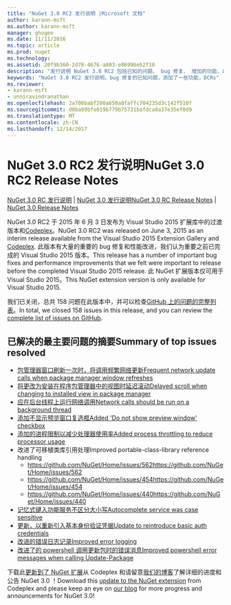 ```yaml
---
title: "NuGet 3.0 RC2 发行说明 |Microsoft 文档"
author: karann-msft
ms.author: karann-msft
manager: ghogen
ms.date: 11/11/2016
ms.topic: article
ms.prod: nuget
ms.technology: 
ms.assetid: 20f9b360-2d78-4676-a803-e86996eb2f10
description: "发行说明 NuGet 3.0 RC2 包括已知的问题、 bug 修复、 增加的功能，以及 DCRs。"
keywords: "NuGet 3.0 RC2 发行说明，bug 修复的已知问题，添加了一些功能，DCRs"
ms.reviewer:
- karann-msft
- unniravindranathan
ms.openlocfilehash: 2a708babf200a650a0faffc704235d3c142f510f
ms.sourcegitcommit: d0ba99bfe019b779b75731bafdca8a37e35ef0d9
ms.translationtype: MT
ms.contentlocale: zh-CN
ms.lasthandoff: 12/14/2017
---
```

# <a name="nuget-30-rc2-release-notes"></a><span data-ttu-id="61ab4-104">NuGet 3.0 RC2 发行说明</span><span class="sxs-lookup"><span data-stu-id="61ab4-104">NuGet 3.0 RC2 Release Notes</span></span>

<span data-ttu-id="61ab4-105">[NuGet 3.0 RC 发行说明](../release-notes/nuget-3.0-RC.md) | [NuGet 3.0 发行说明](../release-notes/nuget-3.0.0.md)</span><span class="sxs-lookup"><span data-stu-id="61ab4-105">[NuGet 3.0 RC Release Notes](../release-notes/nuget-3.0-RC.md) | [NuGet 3.0 Release Notes](../release-notes/nuget-3.0.0.md)</span></span>

<span data-ttu-id="61ab4-106">NuGet 3.0 RC2 于 2015 年 6 月 3 日发布为 Visual Studio 2015 扩展库中的过渡版本和[Codeplex](https://nuget.codeplex.com/releases/view/615507)。</span><span class="sxs-lookup"><span data-stu-id="61ab4-106">NuGet 3.0 RC2 was released on June 3, 2015 as an interim release available from the Visual Studio 2015 Extension Gallery and [Codeplex](https://nuget.codeplex.com/releases/view/615507).</span></span> <span data-ttu-id="61ab4-107">此版本有大量的重要的 bug 修复和性能改进，我们认为重要之前已完成的 Visual Studio 2015 版本。</span><span class="sxs-lookup"><span data-stu-id="61ab4-107">This release has a number of important bug fixes and performance improvements that we felt were important to release before the completed Visual Studio 2015 release.</span></span> <span data-ttu-id="61ab4-108">此 NuGet 扩展版本仅可用于 Visual Studio 2015。</span><span class="sxs-lookup"><span data-stu-id="61ab4-108">This NuGet extension version is only available for Visual Studio 2015.</span></span>

<span data-ttu-id="61ab4-109">我们已关闭，总共 158 问题在此版本中，并可以检查[GitHub 上的问题的完整列表](https://github.com/NuGet/Home/issues?utf8=%E2%9C%93&q=is%3Aclosed+milestone%3A3.0.0-RTM+sort%3Aupdated-asc+updated%3A%3C%3D2015-06-01)。</span><span class="sxs-lookup"><span data-stu-id="61ab4-109">In total, we closed 158 issues in this release, and you can review the [complete list of issues on GitHub](https://github.com/NuGet/Home/issues?utf8=%E2%9C%93&q=is%3Aclosed+milestone%3A3.0.0-RTM+sort%3Aupdated-asc+updated%3A%3C%3D2015-06-01).</span></span>

## <a name="summary-of-top-issues-resolved"></a><span data-ttu-id="61ab4-110">已解决的最主要问题的摘要</span><span class="sxs-lookup"><span data-stu-id="61ab4-110">Summary of top issues resolved</span></span>

* [<span data-ttu-id="61ab4-111">包管理器窗口刷新一次时，将调用频繁网络更新</span><span class="sxs-lookup"><span data-stu-id="61ab4-111">Frequent network update calls when package manager window refreshes</span></span>](https://github.com/NuGet/Home/issues/515)
* [<span data-ttu-id="61ab4-112">将更改为安装在程序包管理器中的视图时延迟滚动</span><span class="sxs-lookup"><span data-stu-id="61ab4-112">Delayed scroll when changing to installed view in package manager</span></span>](https://github.com/NuGet/Home/issues/519)
* [<span data-ttu-id="61ab4-113">应在后台线程上运行网络调用</span><span class="sxs-lookup"><span data-stu-id="61ab4-113">Network calls should be run on a background thread</span></span>](https://github.com/NuGet/Home/issues/516)
* [<span data-ttu-id="61ab4-114">添加不显示预览窗口复选框</span><span class="sxs-lookup"><span data-stu-id="61ab4-114">Added 'Do not show preview window' checkbox</span></span>](https://github.com/NuGet/Home/issues/566)
* [<span data-ttu-id="61ab4-115">添加的进程限制以减少处理器使用率</span><span class="sxs-lookup"><span data-stu-id="61ab4-115">Added process throttling to reduce processor usage</span></span>](https://github.com/NuGet/Home/issues/356)
* <span data-ttu-id="61ab4-116">改进了可移植类库引用处理</span><span class="sxs-lookup"><span data-stu-id="61ab4-116">Improved portable-class-library reference handling</span></span>
    * [<span data-ttu-id="61ab4-117">https://github.com/NuGet/Home/issues/562</span><span class="sxs-lookup"><span data-stu-id="61ab4-117">https://github.com/NuGet/Home/issues/562</span></span>](https://github.com/NuGet/Home/issues/562)
    * [<span data-ttu-id="61ab4-118">https://github.com/NuGet/Home/issues/454</span><span class="sxs-lookup"><span data-stu-id="61ab4-118">https://github.com/NuGet/Home/issues/454</span></span>](https://github.com/NuGet/Home/issues/454)
    * [<span data-ttu-id="61ab4-119">https://github.com/NuGet/Home/issues/440</span><span class="sxs-lookup"><span data-stu-id="61ab4-119">https://github.com/NuGet/Home/issues/440</span></span>](https://github.com/NuGet/Home/issues/440)
* [<span data-ttu-id="61ab4-120">记忆式键入功能服务不区分大小写</span><span class="sxs-lookup"><span data-stu-id="61ab4-120">Autocomplete service was case sensitive</span></span>](https://github.com/NuGet/Home/issues/198)
* [<span data-ttu-id="61ab4-121">更新，以重新引入基本身份验证凭据</span><span class="sxs-lookup"><span data-stu-id="61ab4-121">Update to reintroduce basic auth credentials</span></span>](https://github.com/NuGet/Home/issues/456)
* [<span data-ttu-id="61ab4-122">改进的错误日志记录</span><span class="sxs-lookup"><span data-stu-id="61ab4-122">Improved error logging</span></span>](https://github.com/NuGet/Home/issues/407)
* [<span data-ttu-id="61ab4-123">改进了的 powershell 调用更新包时的错误消息</span><span class="sxs-lookup"><span data-stu-id="61ab4-123">Improved powershell error messages when calling Update-Package</span></span>](https://github.com/NuGet/Home/issues/5)

<span data-ttu-id="61ab4-124">下载此[更新到了 NuGet 扩展](https://nuget.codeplex.com/releases/view/615507)从 Codeplex 和请留意[我们的博客](http://blog.nuget.org)了解详细的进度和公告 NuGet 3.0 ！</span><span class="sxs-lookup"><span data-stu-id="61ab4-124">Download this [update to the NuGet extension](https://nuget.codeplex.com/releases/view/615507) from Codeplex and please keep an eye on [our blog](http://blog.nuget.org) for more progress and announcements for NuGet 3.0!</span></span>